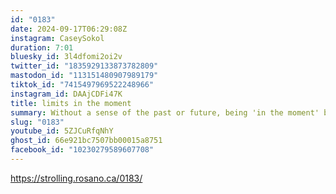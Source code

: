 ```yaml
---
id: "0183"
date: 2024-09-17T06:29:08Z
instagram: CaseySokol
duration: 7:01
bluesky_id: 3l4dfomi2oi2v
twitter_id: "1835929133873782809"
mastodon_id: "113151480907989179"
tiktok_id: "7415497969522248966"
instagram_id: DAAjCDFi47K
title: limits in the moment
summary: Without a sense of the past or future, being 'in the moment' becomes narrow.
slug: "0183"
youtube_id: 5ZJCuRfqNhY
ghost_id: 66e921bc7507bb00015a8751
facebook_id: "10230279589607708"
---
```

https://strolling.rosano.ca/0183/
